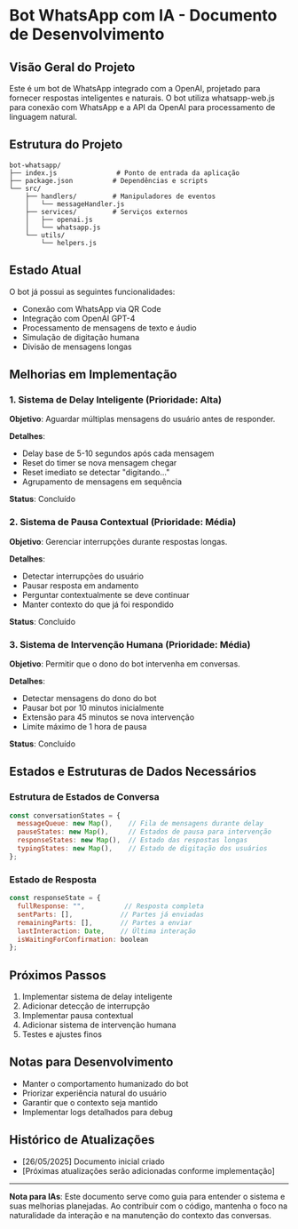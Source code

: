 # Bot WhatsApp com IA - Documento de Desenvolvimento

## Visão Geral do Projeto
Este é um bot de WhatsApp integrado com a OpenAI, projetado para fornecer respostas inteligentes e naturais. O bot utiliza whatsapp-web.js para conexão com WhatsApp e a API da OpenAI para processamento de linguagem natural.

## Estrutura do Projeto
```
bot-whatsapp/
├── index.js               # Ponto de entrada da aplicação
├── package.json          # Dependências e scripts
└── src/
    ├── handlers/         # Manipuladores de eventos
    │   └── messageHandler.js
    ├── services/         # Serviços externos
    │   ├── openai.js
    │   └── whatsapp.js
    └── utils/
        └── helpers.js
```

## Estado Atual
O bot já possui as seguintes funcionalidades:
- Conexão com WhatsApp via QR Code
- Integração com OpenAI GPT-4
- Processamento de mensagens de texto e áudio
- Simulação de digitação humana
- Divisão de mensagens longas

## Melhorias em Implementação

### 1. Sistema de Delay Inteligente (Prioridade: Alta)
**Objetivo**: Aguardar múltiplas mensagens do usuário antes de responder.

**Detalhes**:
- Delay base de 5-10 segundos após cada mensagem
- Reset do timer se nova mensagem chegar
- Reset imediato se detectar "digitando..."
- Agrupamento de mensagens em sequência

**Status**: Concluído

### 2. Sistema de Pausa Contextual (Prioridade: Média)
**Objetivo**: Gerenciar interrupções durante respostas longas.

**Detalhes**:
- Detectar interrupções do usuário
- Pausar resposta em andamento
- Perguntar contextualmente se deve continuar
- Manter contexto do que já foi respondido

**Status**: Concluído

### 3. Sistema de Intervenção Humana (Prioridade: Média)
**Objetivo**: Permitir que o dono do bot intervenha em conversas.

**Detalhes**:
- Detectar mensagens do dono do bot
- Pausar bot por 10 minutos inicialmente
- Extensão para 45 minutos se nova intervenção
- Limite máximo de 1 hora de pausa

**Status**: Concluído

## Estados e Estruturas de Dados Necessários

### Estrutura de Estados de Conversa
```javascript
const conversationStates = {
  messageQueue: new Map(),    // Fila de mensagens durante delay
  pauseStates: new Map(),     // Estados de pausa para intervenção
  responseStates: new Map(),  // Estado das respostas longas
  typingStates: new Map(),    // Estado de digitação dos usuários
};
```

### Estado de Resposta
```javascript
const responseState = {
  fullResponse: "",          // Resposta completa
  sentParts: [],            // Partes já enviadas
  remainingParts: [],       // Partes a enviar
  lastInteraction: Date,    // Última interação
  isWaitingForConfirmation: boolean
};
```

## Próximos Passos
1. Implementar sistema de delay inteligente
2. Adicionar detecção de interrupção
3. Implementar pausa contextual
4. Adicionar sistema de intervenção humana
5. Testes e ajustes finos

## Notas para Desenvolvimento
- Manter o comportamento humanizado do bot
- Priorizar experiência natural do usuário
- Garantir que o contexto seja mantido
- Implementar logs detalhados para debug

## Histórico de Atualizações
- [26/05/2025] Documento inicial criado
- [Próximas atualizações serão adicionadas conforme implementação]

---
**Nota para IAs**: Este documento serve como guia para entender o sistema e suas melhorias planejadas. Ao contribuir com o código, mantenha o foco na naturalidade da interação e na manutenção do contexto das conversas.
